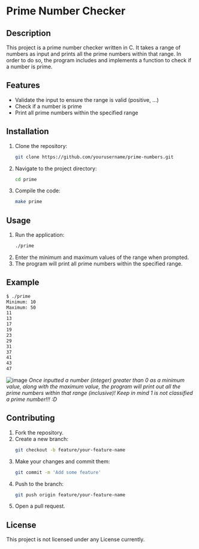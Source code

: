 # Prime Number Checker

## Description
This project is a prime number checker written in C. It takes a range of numbers as input and prints all the prime numbers within that range. In order to do so, the program includes and implements a function to check if a number is prime. 

## Features
- Validate the input to ensure the range is valid (positive, ...)
- Check if a number is prime
- Print all prime numbers within the specified range

## Installation
1. Clone the repository:
   ```bash
   git clone https://github.com/yourusername/prime-numbers.git
   ```
2. Navigate to the project directory:
   ```bash
   cd prime
   ```
3. Compile the code:
   ```bash
   make prime
   ```

## Usage
1. Run the application:
   ```bash
   ./prime
   ```
2. Enter the minimum and maximum values of the range when prompted.
3. The program will print all prime numbers within the specified range.

## Example
```bash
$ ./prime
Minimum: 10
Maximum: 50
11
13
17
19
23
29
31
37
41
43
47
```

![image](https://github.com/user-attachments/assets/20abc2ea-62d5-4608-9731-a3b567440372)
*Once inputted a number (integer) greater than 0 as a minimum value, along with the maximum value, the program will print out all the prime numbers within that range (inclusive)!*
*Keep in mind 1 is not classified a prime number!!! :D*

## Contributing
1. Fork the repository.
2. Create a new branch:
   ```bash
   git checkout -b feature/your-feature-name
   ```
3. Make your changes and commit them:
   ```bash
   git commit -m 'Add some feature'
   ```
4. Push to the branch:
   ```bash
   git push origin feature/your-feature-name
   ```
5. Open a pull request.

## License
This project is not licensed under any License currently.



